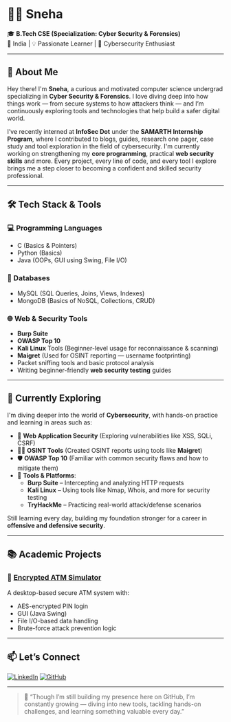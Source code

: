 # 👩‍💻 Sneha 

🎓 **B.Tech CSE (Specialization: Cyber Security & Forensics)**  
📍 India | 💡 Passionate Learner | 🔐 Cybersecurity Enthusiast  

---

## 🌟 About Me

Hey there! I'm **Sneha**, a curious and motivated computer science undergrad specializing in **Cyber Security & Forensics**. I love diving deep into how things work — from secure systems to how attackers think — and I’m continuously exploring tools and technologies that help build a safer digital world.

I’ve recently interned at **InfoSec Dot** under the **SAMARTH Internship Program**, where I contributed to blogs, guides, research one pager, case study and tool exploration in the field of cybersecurity. I'm currently working on strengthening my **core programming**, practical **web security skills** and more. Every project, every line of code, and every tool I explore brings me a step closer to becoming a confident and skilled security professional.

---

## 🛠️ Tech Stack & Tools

### 💻 Programming Languages  
- C (Basics & Pointers)  
- Python (Basics)  
- Java (OOPs, GUI using Swing, File I/O)

### 🧠 Databases  
- MySQL (SQL Queries, Joins, Views, Indexes)  
- MongoDB (Basics of NoSQL, Collections, CRUD)

### 🌐 Web & Security Tools  
- **Burp Suite**  
- **OWASP Top 10** 
- **Kali Linux** Tools (Beginner-level usage for reconnaissance & scanning)  
- **Maigret** (Used for OSINT reporting — username footprinting)  
- Packet sniffing tools and basic protocol analysis  
- Writing beginner-friendly **web security testing** guides

---

## 🚀 Currently Exploring

I'm diving deeper into the world of **Cybersecurity**, with hands-on practice and learning in areas such as:

- 🔐 **Web Application Security** (Exploring vulnerabilities like XSS, SQLi, CSRF)
- 🕵️‍♀️ **OSINT Tools** (Created OSINT reports using tools like **Maigret**)
- 🛡️ **OWASP Top 10** (Familiar with common security flaws and how to mitigate them)
- 🧰 **Tools & Platforms**:
  - **Burp Suite** – Intercepting and analyzing HTTP requests
  - **Kali Linux** – Using tools like Nmap, Whois, and more for security testing
  - **TryHackMe** – Practicing real-world attack/defense scenarios

Still learning every day, building my foundation stronger for a career in **offensive and defensive security**.

---

## 📚 Academic Projects

### 🔐 [Encrypted ATM Simulator](https://github.com/sneha1807-web/EncryptedATMSimulator)
A desktop-based secure ATM system with:
- AES-encrypted PIN login
- GUI (Java Swing)
- File I/O-based data handling
- Brute-force attack prevention logic

---

## 📫 Let’s Connect

[![LinkedIn](https://img.shields.io/badge/LinkedIn-blue?style=for-the-badge&logo=linkedin&logoColor=white)](https://www.linkedin.com/in/sneha-887913334/)
[![GitHub](https://img.shields.io/badge/GitHub-black?style=for-the-badge&logo=github&logoColor=white)]()


---

> 🌱 “Though I’m still building my presence here on GitHub, I’m constantly growing — diving into new tools, tackling hands-on challenges, and learning something valuable every day.”
